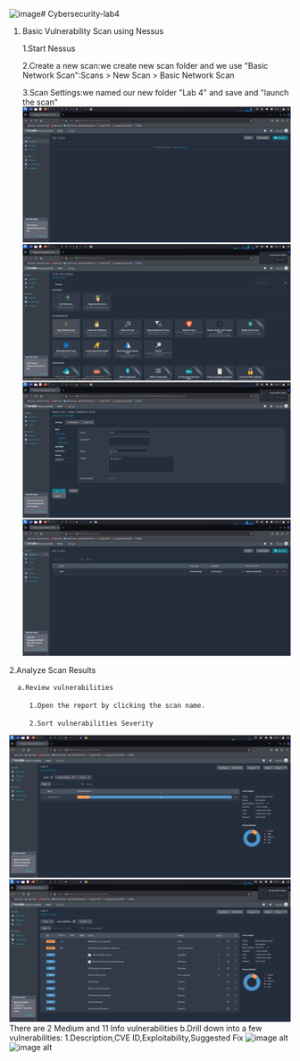 ![image](https://github.com/user-attachments/assets/621b14ed-987c-4cb0-9c0b-d8d9df11c097)# Cybersecurity-lab4
1. Basic Vulnerability Scan using Nessus

   1.Start Nessus
   
   2.Create a new scan:we create new scan folder and we use "Basic Network Scan":Scans > New Scan > Basic Network Scan
   
   3.Scan Settings:we named our new folder "Lab 4" and save and "launch the scan"
![image alt](https://github.com/AlizadaUlvi/Cybersecurity-lab4/blob/3b3098f10efd47d30cd10f9a387ef0f3d411674f/step1/step1.jpg)
![image alt](https://github.com/AlizadaUlvi/Cybersecurity-lab4/blob/cc1608c4f2f8cf3a36aa6c09494ea98022181938/step1/step1%20(2).jpg)
![image alt](https://github.com/AlizadaUlvi/Cybersecurity-lab4/blob/436153cc154a00d1561767e48250e619b788fea9/step1/step1%20(3).jpg)
![image alt](https://github.com/AlizadaUlvi/Cybersecurity-lab4/blob/09bc0acee2ef3c452692cc92bf95ab5b4193f119/step1/step1%20(4).jpg)

2.Analyze Scan Results

      a.Review vulnerabilities
      
         1.Open the report by clicking the scan name.
   
         2.Sort vulnerabilities Severity
![image alt](https://github.com/AlizadaUlvi/Cybersecurity-lab4/blob/de090274da6953a17f93bdce321fb00385256985/step2/step%202%20a.jpg)
![image alt](https://github.com/AlizadaUlvi/Cybersecurity-lab4/blob/aa75ac2de26ea395e636b716e04c31970b98df20/step2/step%202%20a%20(2).jpg)   
There are 2 Medium and 11 Info vulnerabilities
       b.Drill down into a few vulnerabilities:
          1.Description,CVE ID,Exploitability,Suggested Fix
![image alt]()
![image alt]()
